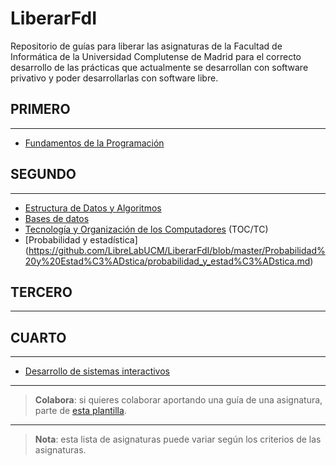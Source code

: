 **LiberarFdI**
==========

Repositorio de guías para liberar las asignaturas de la Facultad de Informática de la Universidad Complutense de Madrid para el correcto desarrollo de las prácticas que actualmente se desarrollan con software privativo y poder desarrollarlas con software libre.

PRIMERO
-------

----------

 - [Fundamentos de la Programación](https://github.com/LibreLabUCM/LiberarFdI/blob/master/Fundamentos%20de%20la%20Programacion/fundamentos_programacion.md)

SEGUNDO
-------


----------


 - [Estructura de Datos y Algoritmos](https://github.com/LibreLabUCM/LiberarFdI/blob/master/Estructura%20de%20Datos%20y%20Algoritmos/estructura_de_datos_y_algoritmos.md)
 - [Bases de datos](https://github.com/LibreLabUCM/LiberarFdI/blob/master/Bases%20de%20Datos/bases_de_datos.md)
 - [Tecnología y Organización de los Computadores](https://github.com/LibreLabUCM/LiberarFdI/blob/master/Tecnologia%20y%20Organizacion%20de%20Computadores/tecnologia_y_organizacion_de_computadores.md) (TOC/TC)
 - [Probabilidad y estadística] (https://github.com/LibreLabUCM/LiberarFdI/blob/master/Probabilidad%20y%20Estad%C3%ADstica/probabilidad_y_estad%C3%ADstica.md)

TERCERO
-------


----------


CUARTO
------


----------

 - [Desarrollo de sistemas interactivos](https://github.com/LibreLabUCM/LiberarFdI/blob/master/Desarrollo%20de%20Sistemas%20Interactivos/desarrollo_de_sistemas_interactivos.md)


----------


> **Colabora**: si quieres colaborar aportando una guía de una asignatura, parte de [esta plantilla](https://github.com/LibreLabUCM/LiberarFdI/blob/master/modelo_de_guia.md).


----------

> **Nota**: esta lista de asignaturas puede variar según los criterios de las asignaturas.
